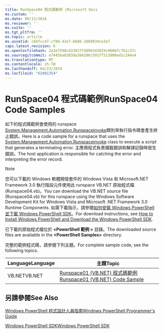 ```yaml
---
title: RunSpace04 程式碼範例 |Microsoft Docs
ms.custom: ''
ms.date: 09/13/2016
ms.reviewer: ''
ms.suite: ''
ms.tgt_pltfrm: ''
ms.topic: article
ms.assetid: cb6fcc47-cf89-43e7-b686-3d60934ce3e7
caps.latest.revision: 6
ms.openlocfilehash: 2a3e7598c433027fdd96343829c0606fc7b1c37c
ms.sourcegitcommit: e7445ba8203da304286c591ff513900ad1c244a4
ms.translationtype: MT
ms.contentlocale: zh-TW
ms.lasthandoff: 04/23/2019
ms.locfileid: "62081354"
---
```

# <a name="runspace04-code-samples"></a><span data-ttu-id="65db5-102">RunSpace04 程式碼範例</span><span class="sxs-lookup"><span data-stu-id="65db5-102">RunSpace04 Code Samples</span></span>

<span data-ttu-id="65db5-103">如下的程式碼範例會使用的 runspace [System.Management.Automation.Runspaceinvoke](/dotnet/api/System.Management.Automation.RunspaceInvoke)類別來執行指令碼會產生終止錯誤。</span><span class="sxs-lookup"><span data-stu-id="65db5-103">Here is a code sample for a runspace that uses the [System.Management.Automation.Runspaceinvoke](/dotnet/api/System.Management.Automation.RunspaceInvoke) class to execute a script that generates a terminating error.</span></span> <span data-ttu-id="65db5-104">主應用程式負責攔截錯誤和解譯記錄時發生錯誤。</span><span class="sxs-lookup"><span data-stu-id="65db5-104">The host application is responsible for catching the error and interpreting the error record.</span></span>

> [!NOTE]
> <span data-ttu-id="65db5-105">您可以下載的 Windows 軟體開發套件的 Windows Vista 和 Microsoft.NET Framework 3.0 執行階段元件使用此 runspace VB.NET 原始程式檔 (Runspace04.vb)。</span><span class="sxs-lookup"><span data-stu-id="65db5-105">You can download the VB.NET source file (Runspace04.vb) for this runspace using the Windows Software Development Kit for Windows Vista and Microsoft .NET Framework 3.0 Runtime Components.</span></span> <span data-ttu-id="65db5-106">如需下載指示，請參閱[如何安裝 Windows PowerShell 並下載 Windows PowerShell SDK](/powershell/developer/installing-the-windows-powershell-sdk)。</span><span class="sxs-lookup"><span data-stu-id="65db5-106">For download instructions, see [How to Install Windows PowerShell and Download the Windows PowerShell SDK](/powershell/developer/installing-the-windows-powershell-sdk).</span></span>
>
> <span data-ttu-id="65db5-107">已下載的原始程式檔位於 **\<PowerShell 範例 >** 目錄。</span><span class="sxs-lookup"><span data-stu-id="65db5-107">The downloaded source files are available in the **\<PowerShell Samples>** directory.</span></span>

<span data-ttu-id="65db5-108">完整的範例程式碼，請參閱下列主題。</span><span class="sxs-lookup"><span data-stu-id="65db5-108">For complete sample code, see the following topics.</span></span>

|<span data-ttu-id="65db5-109">Language</span><span class="sxs-lookup"><span data-stu-id="65db5-109">Language</span></span>|<span data-ttu-id="65db5-110">主題</span><span class="sxs-lookup"><span data-stu-id="65db5-110">Topic</span></span>|
|--------------|-----------|
|<span data-ttu-id="65db5-111">VB.NET</span><span class="sxs-lookup"><span data-stu-id="65db5-111">VB.NET</span></span>|[<span data-ttu-id="65db5-112">Runspace01 (VB.NET) 程式碼範例</span><span class="sxs-lookup"><span data-stu-id="65db5-112">Runspace01 (VB.NET) Code Sample</span></span>](./runspace01-vb-net-code-sample.md)|

## <a name="see-also"></a><span data-ttu-id="65db5-113">另請參閱</span><span class="sxs-lookup"><span data-stu-id="65db5-113">See Also</span></span>

[<span data-ttu-id="65db5-114">Windows PowerShell 程式設計人員指南</span><span class="sxs-lookup"><span data-stu-id="65db5-114">Windows PowerShell Programmer's Guide</span></span>](./windows-powershell-programmer-s-guide.md)

[<span data-ttu-id="65db5-115">Windows PowerShell SDK</span><span class="sxs-lookup"><span data-stu-id="65db5-115">Windows PowerShell SDK</span></span>](../windows-powershell-reference.md)